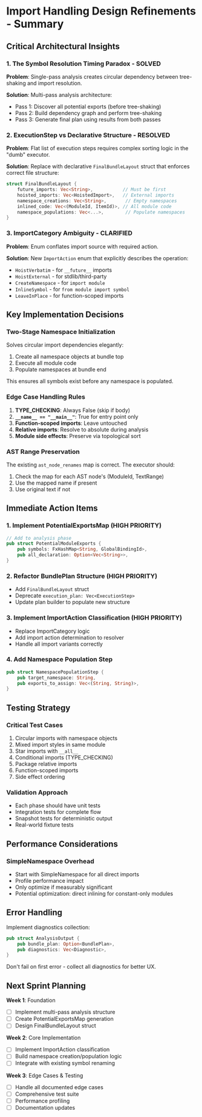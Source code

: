 # Import Handling Design Refinements - Summary

## Critical Architectural Insights

### 1. The Symbol Resolution Timing Paradox - SOLVED

**Problem**: Single-pass analysis creates circular dependency between tree-shaking and import resolution.

**Solution**: Multi-pass analysis architecture:

- Pass 1: Discover all potential exports (before tree-shaking)
- Pass 2: Build dependency graph and perform tree-shaking
- Pass 3: Generate final plan using results from both passes

### 2. ExecutionStep vs Declarative Structure - RESOLVED

**Problem**: Flat list of execution steps requires complex sorting logic in the "dumb" executor.

**Solution**: Replace with declarative `FinalBundleLayout` struct that enforces correct file structure:

```rust
struct FinalBundleLayout {
    future_imports: Vec<String>,           // Must be first
    hoisted_imports: Vec<HoistedImport>,   // External imports
    namespace_creations: Vec<String>,       // Empty namespaces
    inlined_code: Vec<(ModuleId, ItemId)>, // All module code
    namespace_populations: Vec<...>,        // Populate namespaces
}
```

### 3. ImportCategory Ambiguity - CLARIFIED

**Problem**: Enum conflates import source with required action.

**Solution**: New `ImportAction` enum that explicitly describes the operation:

- `HoistVerbatim` - for `__future__` imports
- `HoistExternal` - for stdlib/third-party
- `CreateNamespace` - for `import module`
- `InlineSymbol` - for `from module import symbol`
- `LeaveInPlace` - for function-scoped imports

## Key Implementation Decisions

### Two-Stage Namespace Initialization

Solves circular import dependencies elegantly:

1. Create all namespace objects at bundle top
2. Execute all module code
3. Populate namespaces at bundle end

This ensures all symbols exist before any namespace is populated.

### Edge Case Handling Rules

1. **TYPE_CHECKING**: Always False (skip if body)
2. **`__name__ == "__main__"`**: True for entry point only
3. **Function-scoped imports**: Leave untouched
4. **Relative imports**: Resolve to absolute during analysis
5. **Module side effects**: Preserve via topological sort

### AST Range Preservation

The existing `ast_node_renames` map is correct. The executor should:

1. Check the map for each AST node's (ModuleId, TextRange)
2. Use the mapped name if present
3. Use original text if not

## Immediate Action Items

### 1. Implement PotentialExportsMap (HIGH PRIORITY)

```rust
// Add to analysis phase
pub struct PotentialModuleExports {
    pub symbols: FxHashMap<String, GlobalBindingId>,
    pub all_declaration: Option<Vec<String>>,
}
```

### 2. Refactor BundlePlan Structure (HIGH PRIORITY)

- Add `FinalBundleLayout` struct
- Deprecate `execution_plan: Vec<ExecutionStep>`
- Update plan builder to populate new structure

### 3. Implement ImportAction Classification (HIGH PRIORITY)

- Replace ImportCategory logic
- Add import action determination to resolver
- Handle all import variants correctly

### 4. Add Namespace Population Step

```rust
pub struct NamespacePopulationStep {
    pub target_namespace: String,
    pub exports_to_assign: Vec<(String, String)>,
}
```

## Testing Strategy

### Critical Test Cases

1. Circular imports with namespace objects
2. Mixed import styles in same module
3. Star imports with `__all__`
4. Conditional imports (TYPE_CHECKING)
5. Package relative imports
6. Function-scoped imports
7. Side effect ordering

### Validation Approach

- Each phase should have unit tests
- Integration tests for complete flow
- Snapshot tests for deterministic output
- Real-world fixture tests

## Performance Considerations

### SimpleNamespace Overhead

- Start with SimpleNamespace for all direct imports
- Profile performance impact
- Only optimize if measurably significant
- Potential optimization: direct inlining for constant-only modules

## Error Handling

Implement diagnostics collection:

```rust
pub struct AnalysisOutput {
    pub bundle_plan: Option<BundlePlan>,
    pub diagnostics: Vec<Diagnostic>,
}
```

Don't fail on first error - collect all diagnostics for better UX.

## Next Sprint Planning

**Week 1**: Foundation

- [ ] Implement multi-pass analysis structure
- [ ] Create PotentialExportsMap generation
- [ ] Design FinalBundleLayout struct

**Week 2**: Core Implementation

- [ ] Implement ImportAction classification
- [ ] Build namespace creation/population logic
- [ ] Integrate with existing symbol renaming

**Week 3**: Edge Cases & Testing

- [ ] Handle all documented edge cases
- [ ] Comprehensive test suite
- [ ] Performance profiling
- [ ] Documentation updates
